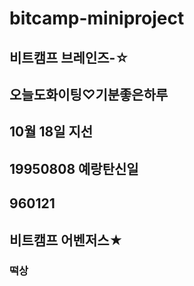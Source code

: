 # bitcamp-miniproject
## 비트캠프 브레인즈-☆
## 오늘도화이팅♡기분좋은하루
## 10월 18일 지선 
## 19950808 예랑탄신일
## 960121 
## 비트캠프 어벤저스★
### 떡상 
